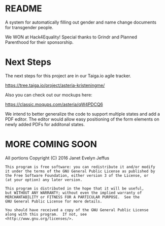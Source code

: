 # README

A system for automatically filling out gender and name change documents
for transgender people.

We WON at Hack4Equality! Special thanks to Grindr and Planned Parenthood
for their sponsorship.

# Next Steps

The next steps for this project are in our Taiga.io agile tracker.

https://tree.taiga.io/project/asteria-kristeningme/

Also you can check out our mockups here:

https://classic.moqups.com/asteria/qW4PDCQ6

We intend to better generalize the code to support multiple states and
add a PDF editor. The editor would allow easy positioning of the form
elements on newly added PDFs for additonal states.

# MORE COMING SOON

All portions Copyright (C) 2016 Janet Evelyn Jeffus

    This program is free software: you can redistribute it and/or modify
    it under the terms of the GNU General Public License as published by
    the Free Software Foundation, either version 3 of the License, or
    (at your option) any later version.

    This program is distributed in the hope that it will be useful,
    but WITHOUT ANY WARRANTY; without even the implied warranty of
    MERCHANTABILITY or FITNESS FOR A PARTICULAR PURPOSE.  See the
    GNU General Public License for more details.

    You should have received a copy of the GNU General Public License
    along with this program.  If not, see
    <http://www.gnu.org/licenses/>.
